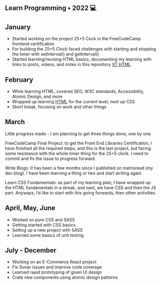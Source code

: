 ## Learn Programming • 2022 💻

## January
- Started working on the project 25+5 Cock in the FreeCodeCamp frontend certification
- For building the 25+5 Clock faced challenges with starting and stopping the timer with setInterval() and getInterval()
- Started learning/revising HTML basics, documenting my learning with links to posts, videos, and notes in this repository [XT HTML](https://github.com/abhiramready/XT-HTML)

## February
- While learning HTML, covered SEO, W3C standards, Accessibility, Atomic Design, and more
- Wrapped up learning [HTML](https://github.com/abhiramready/XT-HTML) for the current level, next up CSS
- Short break, focusing on work and other things

## March
Little progress made - I am planning to get three things done, one by one

FreeCodeCamp Final Project: to get the Front End Libraries Certification, I have finished all the required steps, and this is the last project, but facing some resistance with the whole timer thing for the 25+5 clock. I need to commit and fix the issue to progress forward.

Write Blogs: It has been a few months since I published on matrixread (my dev blog). I have been learning a thing or two and start writing again.

Learn CSS Fundamentals: as part of my learning plan, I have wrapped up the HTML fundamentals in a streak, and next, we have CSS and then the JS part. Anyways, I’d like to start with this going forwards, then other activities.

## April, May, June

* Worked on pure CSS and SASS
* Getting started with CSS basics
* Setting up a new project with SASS
* Learned some basics of unit testing

## July - December
* Working on an E-Commerce React project
* Fix Sonar issues and improve code coverage
* Learned rapid prototyping of given UI design
* Crate new components using atomic design patterns
